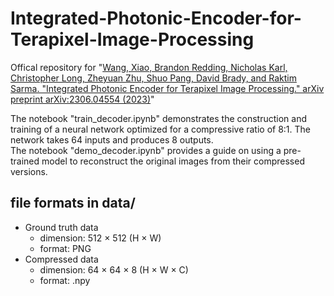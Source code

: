 # Integrated-Photonic-Encoder-for-Terapixel-Image-Processing  
Offical repository for "[Wang, Xiao, Brandon Redding, Nicholas Karl, Christopher Long, Zheyuan Zhu, Shuo Pang, David Brady, and Raktim Sarma. "Integrated Photonic Encoder for Terapixel Image Processing." arXiv preprint arXiv:2306.04554 (2023)](https://arxiv.org/abs/2306.04554)"  

The notebook "train_decoder.ipynb" demonstrates the construction and training of a neural network optimized for a compressive ratio of 8:1. The network takes 64 inputs and produces 8 outputs.  
The notebook "demo_decoder.ipynb" provides a guide on using a pre-trained model to reconstruct the original images from their compressed versions.  

## file formats in data/  
- Ground truth data
  - dimension: 512 $×$ 512 (H $\times$ W)
  - format: PNG
- Compressed data
  - dimension: 64 $×$ 64 $×$ 8 (H $\times$ W $\times$ C)
  - format: .npy
